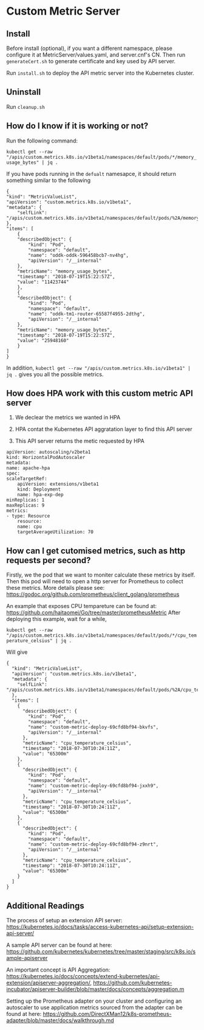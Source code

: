 # Custom Metric Server

Install
-----

Before install (optional), if you want a different namespace, please configure it at MetricServer/values.yaml, and server.cnf's CN. Then run ``generateCert.sh`` to generate certificate and key used by API server.

Run ``install.sh`` to deploy the API metric server into the Kubernetes cluster.

Uninstall
----
Run ``cleanup.sh``

How do I know if it is working or not?
---
Run the following command:

``kubectl get --raw "/apis/custom.metrics.k8s.io/v1beta1/namespaces/default/pods/*/memory_usage_bytes" | jq .``

If you have pods running in the ``defualt`` namesapce, it should return something similar to the following

    {
    "kind": "MetricValueList",
    "apiVersion": "custom.metrics.k8s.io/v1beta1",
    "metadata": {
        "selfLink": "/apis/custom.metrics.k8s.io/v1beta1/namespaces/default/pods/%2A/memory_usage_bytes"
    },
    "items": [        
        {
        "describedObject": {
            "kind": "Pod",
            "namespace": "default",
            "name": "oddk-oddk-596458bcb7-nv4hg",
            "apiVersion": "/__internal"
        },
        "metricName": "memory_usage_bytes",
        "timestamp": "2018-07-19T15:22:57Z",
        "value": "11423744"
        },
        {
        "describedObject": {
            "kind": "Pod",
            "namespace": "default",
            "name": "oddk-tm1-router-65587f4955-2dthg",
            "apiVersion": "/__internal"
        },
        "metricName": "memory_usage_bytes",
        "timestamp": "2018-07-19T15:22:57Z",
        "value": "25948160"
        }
    ]
    }

In addition, ``kubectl get --raw "/apis/custom.metrics.k8s.io/v1beta1" | jq .`` gives you all the possible metrics.

How does HPA work with this custom metric API server
-----
1. We declear the metrics we wanted in HPA

2. HPA contat the Kubernetes API aggratation layer to find this API server

3. This API server returns the metic requested by HPA

````
apiVersion: autoscaling/v2beta1
kind: HorizontalPodAutoscaler
metadata:
name: apache-hpa
spec:
scaleTargetRef:
    apiVersion: extensions/v1beta1
    kind: Deployment
    name: hpa-exp-dep
minReplicas: 1
maxReplicas: 9
metrics:
- type: Resource
    resource:
    name: cpu
    targetAverageUtilization: 70
````

How can I get cutomised metrics, such as http requests per second?
-----
Firstly, we the pod that we want to moniter calculate these metrics by itself. Then this pod will need to open a http server for Prometheus to collect these metrics.
More details please see: https://godoc.org/github.com/prometheus/client_golang/prometheus

An example that exposes CPU tempareture can be found at: https://github.com/haitaomei/Go/tree/master/prometheusMetric  After deploying this example, wait for a while,

``kubectl get --raw "/apis/custom.metrics.k8s.io/v1beta1/namespaces/default/pods/*/cpu_temperature_celsius" | jq .``

Will give 
````
{
  "kind": "MetricValueList",
  "apiVersion": "custom.metrics.k8s.io/v1beta1",
  "metadata": {
    "selfLink": "/apis/custom.metrics.k8s.io/v1beta1/namespaces/default/pods/%2A/cpu_temperature_celsius"
  },
  "items": [
    {
      "describedObject": {
        "kind": "Pod",
        "namespace": "default",
        "name": "custom-metric-deploy-69cfd8bf94-bkvfs",
        "apiVersion": "/__internal"
      },
      "metricName": "cpu_temperature_celsius",
      "timestamp": "2018-07-30T10:24:11Z",
      "value": "65300m"
    },
    {
      "describedObject": {
        "kind": "Pod",
        "namespace": "default",
        "name": "custom-metric-deploy-69cfd8bf94-jxxh9",
        "apiVersion": "/__internal"
      },
      "metricName": "cpu_temperature_celsius",
      "timestamp": "2018-07-30T10:24:11Z",
      "value": "65300m"
    },
    {
      "describedObject": {
        "kind": "Pod",
        "namespace": "default",
        "name": "custom-metric-deploy-69cfd8bf94-z9nrt",
        "apiVersion": "/__internal"
      },
      "metricName": "cpu_temperature_celsius",
      "timestamp": "2018-07-30T10:24:11Z",
      "value": "65300m"
    }
  ]
}
````

Additional Readings
-----
The process of setup an extension API server: https://kubernetes.io/docs/tasks/access-kubernetes-api/setup-extension-api-server/

A sample API server can be found at here: https://github.com/kubernetes/kubernetes/tree/master/staging/src/k8s.io/sample-apiserver

An important concept is API Aggregation: https://kubernetes.io/docs/concepts/extend-kubernetes/api-extension/apiserver-aggregation/,  https://github.com/kubernetes-incubator/apiserver-builder/blob/master/docs/concepts/aggregation.m

Setting up the Prometheus adapter on your cluster and configuring an autoscaler to use application metrics sourced from the adapter can be found at here: https://github.com/DirectXMan12/k8s-prometheus-adapter/blob/master/docs/walkthrough.md
